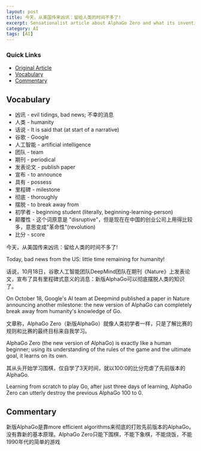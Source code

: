 ```yaml
---
layout: post
title: 今天，从美国传来凶讯：留给人类的时间不多了!
excerpt: Sensationalist article about AlphaGo Zero and what its invention means for humanity.
category: AI
tags: [AI]
---
```


### Quick Links

* [Original Article](https://mp.weixin.qq.com/s/pEYS5gjC6bj_QdvS_5Rs1g)
* [Vocabulary](#vocab)
* [Commentary](#commentary)

<a name='vocab'></a>

## Vocabulary
* 凶讯 - evil tidings, bad news; 不幸的消息
* 人类 - humanity
* 话说 - It is said that (at start of a narrative)
* 谷歌 - Google
* 人工智能 - artificial intelligence
* 团队 - team
* 期刊 - periodical
* 发表论文 - publish paper
* 宣布 - to announce
* 具有 - possess
* 里程碑 - milestone
* 彻底 - thoroughly
* 摆脱 - to break away from
* 初学者 - beginning student (literally, beginning-learning-person)
* 颠覆性 - 这个词原意是 "disruptive"，但是现在在中国的创业公司上用得比较多，意思变成"革命性"(revolution)
* 比分 - score

今天，从美国传来凶讯：留给人类的时间不多了!

Today, bad news from the US: little time remaining for humanity!

话说，10月18日，谷歌人工智能团队DeepMind团队在期刊《Nature》上发表论文，宣布了具有里程碑式意义的消息：新版AlphaGo可以彻底摆脱人类的知识了。

On October 18, Google's AI team at Deepmind published a paper in Nature announcing another milestone: the new version of AlphaGo can completely break away from humanity's knowledge of Go.

文章称，AlphaGo Zero（新版AlphaGo）就像人类初学者一样，只是了解比赛的规则和比赛的最终目标来自我学习。

AlphaGo Zero (the new version of AlphaGo) is exactly like a human beginner; using its understanding of the rules of the game and the ultimate goal, it learns on its own.

其从头开始学习围棋，仅自学了3天时间，就以100:0的比分完虐了先前版本的AlphaGo.

Learning from scratch to play Go, after just three days of learning, AlphaGo Zero can utterly destroy the previous AlphaGo 100 to 0.

<a name='commentary'></a>

## Commentary
新版AlphaGo是靠more efficient algorithms来彻底的打败先前版本的AlphaGo。没有靠新的基本原理。AlphaGo Zero只能下围棋，不能下象棋，不能烧饭，不能1990年代的简单的游戏
